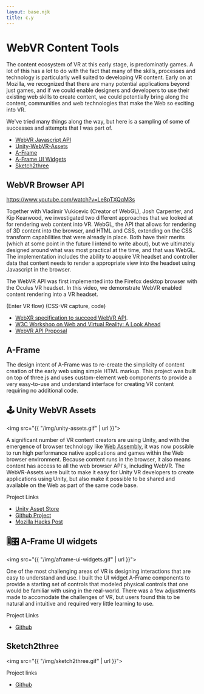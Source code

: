 ```yaml
---
layout: base.njk
title: c.y
---
```


# WebVR Content Tools

The content ecosystem of VR at this early stage, is predominatly games. A lot of this has a lot to do with the fact that many of the skills, processes and technology is particularly well suited to developing VR content. Early on at Mozilla, we recognized that there are many potential applications beyond just games, and if we could enable designers and developers to use their existing web skills to create content, we could potentially bring along the content, communities and web technologies that make the Web so exciting into VR.

We've tried many things along the way, but here is a sampling of some of successes and attempts that I was part of.

* [WebVR Javascript API](#webvr-browser-api)
* [Unity-WebVR-Assets](#unity-webvr-assets)
* [A-Frame](#aframe)
* [A-Frame UI Widgets](#aframe-ui-widgets)
* [Sketch2three](#sketch2three)

## <a name="webvr-browser-api"></a>WebVR Browser API

https://www.youtube.com/watch?v=Le8pTXQqM3s

Together with Vladimir Vukicevic (Creator of WebGL), Josh Carpenter, and Kip Kearwood, we investigated two different approaches that we looked at for rendering web content into VR.  WebGL, the API that allows for rendering of 3D content into the browser, and HTML and CSS, extending on the CSS transform capabilities that were already in place.  Both have their merits (which at some point in the future I intend to write about), but we ultimately designed around what was most practical at the time, and that was WebGL. The implementation includes the ability to acquire VR headset and controller data that content needs to render a appropriate view into the headset using Javascript in the browser.

The WebVR API was first implemented into the Firefox desktop browser with the Oculus VR headset. In this video, we demonstrate WebVR enabled content rendering into a VR headset.

(Enter VR flow)
(CSS-VR capture, code)

* [WebXR specification to succeed WebVR API](https://github.com/immersive-web/webxr/).
* [W3C Workshop on Web and Virtual Reality: A Look Ahead](https://hacks.mozilla.org/2016/12/w3c-workshop-on-web-and-virtual-reality-a-look-ahead/)
* [WebVR API Proposal](https://hacks.mozilla.org/2016/03/introducing-the-webvr-1-0-api-proposal/)


## <a name="aframe"></a>A-Frame

The design intent of A-Frame was to re-create the simplicity of content creation of the early web using simple HTML markup. This project was built on top of three.js and uses custom-element web components to provide a very easy-to-use and understand interface for creating VR content requiring no additional code.



## <a name="unity-webvr-assets"></a>🕹 Unity WebVR Assets

<img src="{{ "/img/unity-assets.gif" | url }}">

A significant number of VR content creators are using Unity, and with the emergence of browser technology like [Web Assembly](), it was now possible to run high performance native applications and games within the Web browser environment. Because content runs in the browser, it also means content has access to all the web browser API's, including WebVR. The WebVR-Assets were built to make it easy for Unity VR developers to create applications using Unity, but also make it possible to be shared and available on the Web as part of the same code base.

Project Links

* [Unity Asset Store](https://assetstore.unity.com/packages/templates/systems/webvr-assets-109152)
* [Github Project](https://github.com/mozilla/unity-webvr-export)
* [Mozilla Hacks Post](https://hacks.mozilla.org/2018/02/create-vr-on-the-web-using-unity3d)


## <a name="aframe-ui-widgets"></a>🎚🎛 A-Frame UI widgets

<img src="{{ "/img/aframe-ui-widgets.gif" | url }}">

One of the most challenging areas of VR is designing interactions that are easy to understand and use. I built the UI widget A-Frame components to provide a starting set of controls that modeled physical controls that one would be familiar with using in the real-world. There was a few adjustments made to accomodate the challenges of VR, but users found this to be natural and intuitive and required very little learning to use.

Project Links

* [Github](https://github.com/caseyyee/aframe-ui-widgets/)

## <a name="sketch2three"></a>Sketch2three

<img src="{{ "/img/sketch2three.gif" | url }}">

Project links
* [Github](https://github.com/caseyyee/aframe-ui-widgets/)

